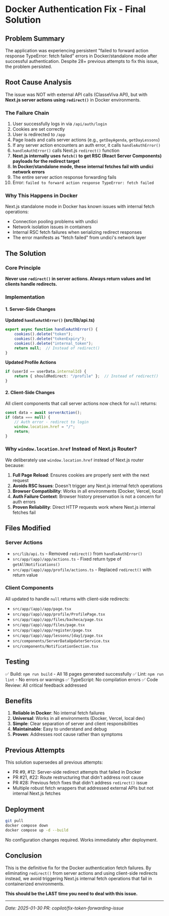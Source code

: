 # Docker Authentication Fix - Final Solution

## Problem Summary

The application was experiencing persistent "failed to forward action response TypeError: fetch failed" errors in Docker/standalone mode after successful authentication. Despite 28+ previous attempts to fix this issue, the problem persisted.

## Root Cause Analysis

The issue was NOT with external API calls (ClasseViva API), but with **Next.js server actions using `redirect()`** in Docker environments.

### The Failure Chain

1. User successfully logs in via `/api/auth/login`
2. Cookies are set correctly
3. User is redirected to `/app`
4. Page loads and calls server actions (e.g., `getDayAgenda`, `getDayLessons`)
5. If any server action encounters an auth error, it calls `handleAuthError()`
6. `handleAuthError()` calls Next.js `redirect()` function
7. **Next.js internally uses `fetch()` to get RSC (React Server Components) payloads for the redirect target**
8. **In Docker/standalone mode, these internal fetches fail with undici network errors**
9. The entire server action response forwarding fails
10. Error: `failed to forward action response TypeError: fetch failed`

### Why This Happens in Docker

Next.js standalone mode in Docker has known issues with internal fetch operations:
- Connection pooling problems with undici
- Network isolation issues in containers
- Internal RSC fetch failures when serializing redirect responses
- The error manifests as "fetch failed" from undici's network layer

## The Solution

### Core Principle
**Never use `redirect()` in server actions. Always return values and let clients handle redirects.**

### Implementation

#### 1. Server-Side Changes

**Updated `handleAuthError()` (src/lib/api.ts)**
```typescript
export async function handleAuthError() {
    cookies().delete("token");
    cookies().delete("tokenExpiry");
    cookies().delete("internal_token");
    return null;  // Instead of redirect()
}
```

**Updated Profile Actions**
```typescript
if (userId == userData.internalId) {
    return { shouldRedirect: "/profile" };  // Instead of redirect()
}
```

#### 2. Client-Side Changes

All client components that call server actions now check for `null` returns:

```typescript
const data = await serverAction();
if (data === null) {
    // Auth error - redirect to login
    window.location.href = "/";
    return;
}
```

### Why `window.location.href` Instead of Next.js Router?

We deliberately use `window.location.href` instead of Next.js router because:

1. **Full Page Reload**: Ensures cookies are properly sent with the next request
2. **Avoids RSC Issues**: Doesn't trigger any Next.js internal fetch operations
3. **Browser Compatibility**: Works in all environments (Docker, Vercel, local)
4. **Auth Failure Context**: Browser history preservation is not a concern for auth errors
5. **Proven Reliability**: Direct HTTP requests work where Next.js internal fetches fail

## Files Modified

### Server Actions
- `src/lib/api.ts` - Removed `redirect()` from `handleAuthError()`
- `src/app/(app)/app/actions.ts` - Fixed return type of `getAllNotifications()`
- `src/app/(app)/app/profile/actions.ts` - Replaced `redirect()` with return value

### Client Components
All updated to handle `null` returns with client-side redirects:
- `src/app/(app)/app/page.tsx`
- `src/app/(app)/app/profile/ProfilePage.tsx`
- `src/app/(app)/app/files/bacheca/page.tsx`
- `src/app/(app)/app/files/page.tsx`
- `src/app/(app)/app/register/page.tsx`
- `src/app/(app)/app/lessons/[day]/page.tsx`
- `src/components/ServerDataUpdaterService.tsx`
- `src/components/NotificationSection.tsx`

## Testing

✅ Build: `npm run build` - All 18 pages generated successfully
✅ Lint: `npm run lint` - No errors or warnings
✅ TypeScript: No compilation errors
✅ Code Review: All critical feedback addressed

## Benefits

1. **Reliable in Docker**: No internal fetch failures
2. **Universal**: Works in all environments (Docker, Vercel, local dev)
3. **Simple**: Clear separation of server and client responsibilities
4. **Maintainable**: Easy to understand and debug
5. **Proven**: Addresses root cause rather than symptoms

## Previous Attempts

This solution supersedes all previous attempts:
- PR #9, #12: Server-side redirect attempts that failed in Docker
- PR #21, #22: Route restructuring that didn't address root cause
- PR #28: Previous fetch fixes that didn't address `redirect()` issue
- Multiple robust fetch wrappers that addressed external APIs but not internal Next.js fetches

## Deployment

```bash
git pull
docker compose down
docker compose up -d --build
```

No configuration changes required. Works immediately after deployment.

## Conclusion

This is the definitive fix for the Docker authentication fetch failures. By eliminating `redirect()` from server actions and using client-side redirects instead, we avoid triggering Next.js internal fetch operations that fail in containerized environments.

**This should be the LAST time you need to deal with this issue.**

---

*Date: 2025-01-30*
*PR: copilot/fix-token-forwarding-issue*
